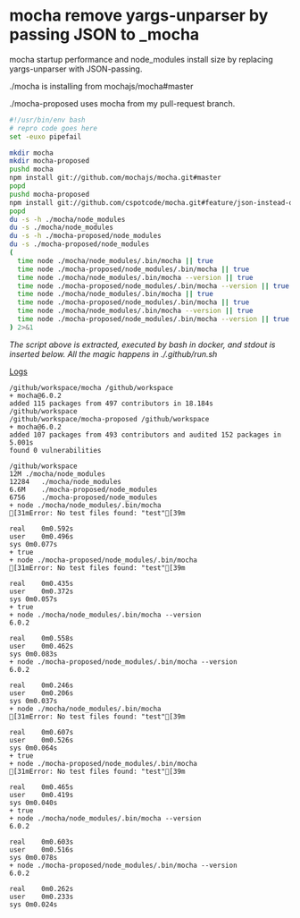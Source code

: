 # mocha remove yargs-unparser by passing JSON to _mocha

mocha startup performance and node_modules install size by replacing yargs-unparser with JSON-passing.

./mocha is installing from mochajs/mocha#master

./mocha-proposed uses mocha from my pull-request branch.

```bash
#!/usr/bin/env bash
# repro code goes here
set -euxo pipefail

mkdir mocha
mkdir mocha-proposed
pushd mocha
npm install git://github.com/mochajs/mocha.git#master
popd
pushd mocha-proposed
npm install git://github.com/cspotcode/mocha.git#feature/json-instead-of-yargs-unparser
popd
du -s -h ./mocha/node_modules
du -s ./mocha/node_modules
du -s -h ./mocha-proposed/node_modules
du -s ./mocha-proposed/node_modules
(
  time node ./mocha/node_modules/.bin/mocha || true
  time node ./mocha-proposed/node_modules/.bin/mocha || true
  time node ./mocha/node_modules/.bin/mocha --version || true
  time node ./mocha-proposed/node_modules/.bin/mocha --version || true
  time node ./mocha/node_modules/.bin/mocha || true
  time node ./mocha-proposed/node_modules/.bin/mocha || true
  time node ./mocha/node_modules/.bin/mocha --version || true
  time node ./mocha-proposed/node_modules/.bin/mocha --version || true
) 2>&1
```

*The script above is extracted, executed by bash in docker, and stdout is inserted below.  All the magic happens in ./.github/run.sh*

[Logs](https://github.com/cspotcode/repros/runs/77840067)

```output
/github/workspace/mocha /github/workspace
+ mocha@6.0.2
added 115 packages from 497 contributors in 18.184s
/github/workspace
/github/workspace/mocha-proposed /github/workspace
+ mocha@6.0.2
added 107 packages from 493 contributors and audited 152 packages in 5.001s
found 0 vulnerabilities

/github/workspace
12M	./mocha/node_modules
12284	./mocha/node_modules
6.6M	./mocha-proposed/node_modules
6756	./mocha-proposed/node_modules
+ node ./mocha/node_modules/.bin/mocha
[31mError: No test files found: "test"[39m

real	0m0.592s
user	0m0.496s
sys	0m0.077s
+ true
+ node ./mocha-proposed/node_modules/.bin/mocha
[31mError: No test files found: "test"[39m

real	0m0.435s
user	0m0.372s
sys	0m0.057s
+ true
+ node ./mocha/node_modules/.bin/mocha --version
6.0.2

real	0m0.558s
user	0m0.462s
sys	0m0.083s
+ node ./mocha-proposed/node_modules/.bin/mocha --version
6.0.2

real	0m0.246s
user	0m0.206s
sys	0m0.037s
+ node ./mocha/node_modules/.bin/mocha
[31mError: No test files found: "test"[39m

real	0m0.607s
user	0m0.526s
sys	0m0.064s
+ true
+ node ./mocha-proposed/node_modules/.bin/mocha
[31mError: No test files found: "test"[39m

real	0m0.465s
user	0m0.419s
sys	0m0.040s
+ true
+ node ./mocha/node_modules/.bin/mocha --version
6.0.2

real	0m0.603s
user	0m0.516s
sys	0m0.078s
+ node ./mocha-proposed/node_modules/.bin/mocha --version
6.0.2

real	0m0.262s
user	0m0.233s
sys	0m0.024s
```